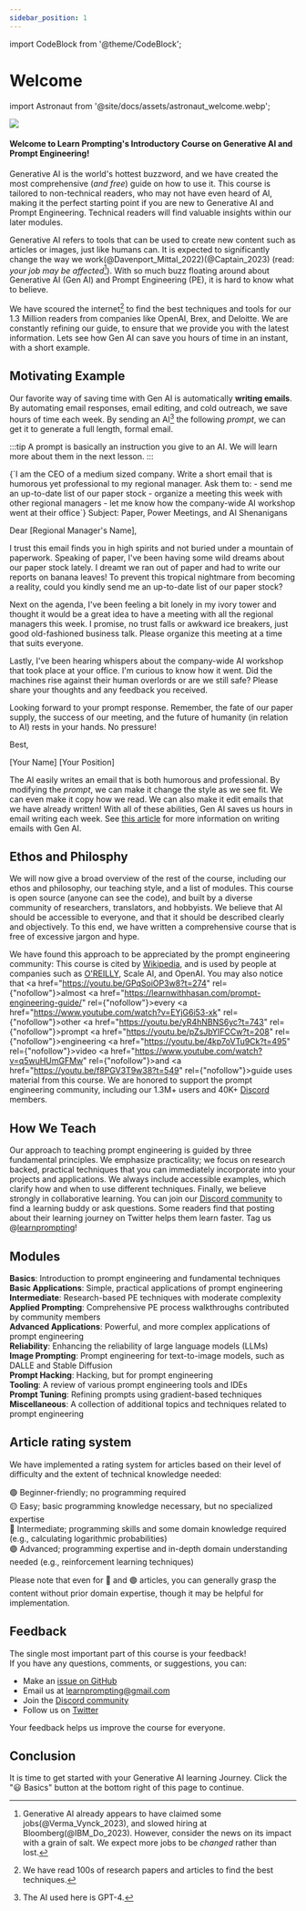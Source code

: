 ```yaml
---
sidebar_position: 1
---
```

import CodeBlock from '@theme/CodeBlock';

# Welcome

import Astronaut from '@site/docs/assets/astronaut_welcome.webp';

<div style={{textAlign: 'center'}}>
  <img src={Astronaut} style={{width: "100%"}}/>
</div>

<h4>Welcome to Learn Prompting's Introductory Course on Generative AI and Prompt Engineering! </h4>

Generative AI is the world's hottest buzzword, and we have created the most comprehensive (*and free*) guide on how to use it. This course is tailored to non-technical readers, who may not have even heard of AI, making it the perfect starting point if you are new to Generative AI and Prompt Engineering. Technical readers will find valuable insights within our later modules.

Generative AI refers to tools that can be used to create new content such as articles or images, just like humans can. It is expected to significantly change the way we work(@Davenport_Mittal_2022)(@Captain_2023) (read: *your job may be affected*[^a]). With so much buzz floating around about Generative AI (Gen AI) and Prompt Engineering (PE), it is hard to know what to believe.

We have scoured the internet[^c] to find the best techniques and tools for our 1.3 Million readers from companies like OpenAI, Brex, and Deloitte. We are constantly refining our guide, to ensure that we provide you with the latest information. Lets see how Gen AI can save you hours of time in an instant, with a short example.

## Motivating Example

Our favorite way of saving time with Gen AI is automatically **writing emails**. By automating email responses, email editing, and cold outreach, we save hours of time each week. By sending an AI[^b] the following *prompt*, we can get it to generate a full length, formal email.  

:::tip
A prompt is basically an instruction you give to an AI. We will learn more about them in the next lesson.
:::

<AIInput>
{`I am the CEO of a medium sized company. Write a short email that is humorous yet professional to my regional manager. Ask them to:
- send me an up-to-date list of our paper stock
- organize a meeting this week with other regional managers
- let me know how the company-wide AI workshop went at their office`}
</AIInput>

<AIOutput>
Subject: Paper, Power Meetings, and AI Shenanigans

Dear [Regional Manager's Name],

I trust this email finds you in high spirits and not buried under a mountain of paperwork. Speaking of paper, I've been having some wild dreams about our paper stock lately. I dreamt we ran out of paper and had to write our reports on banana leaves! To prevent this tropical nightmare from becoming a reality, could you kindly send me an up-to-date list of our paper stock?

Next on the agenda, I've been feeling a bit lonely in my ivory tower and thought it would be a great idea to have a meeting with all the regional managers this week. I promise, no trust falls or awkward ice breakers, just good old-fashioned business talk. Please organize this meeting at a time that suits everyone. 

Lastly, I've been hearing whispers about the company-wide AI workshop that took place at your office. I'm curious to know how it went. Did the machines rise against their human overlords or are we still safe? Please share your thoughts and any feedback you received.

Looking forward to your prompt response. Remember, the fate of our paper supply, the success of our meeting, and the future of humanity (in relation to AI) rests in your hands. No pressure!

Best,

[Your Name]
[Your Position]
</AIOutput>

The AI easily writes an email that is both humorous and professional. By modifying the *prompt*, we can make it change the style as we see fit. We can even make it copy how we read. We can also make it edit emails that we have already written! With all of these abilities, Gen AI saves us hours in email writing each week. See [this article](@site/docs/basic_applications/writing_emails.md) for more information on writing emails with Gen AI.

## Ethos and Philosphy

We will now give a broad overview of the rest of the course, including our ethos and philosophy, our teaching style, and a list of modules. This course is open source (anyone can see the code), and built by a diverse community of researchers, translators, and hobbyists. We believe that AI should be accessible to everyone, and that it should be described clearly and objectively. To this end, we have written a comprehensive course that is free of excessive jargon and hype.

We have found this approach to be appreciated by the prompt engineering community: This course is cited by [Wikipedia](https://en.wikipedia.org/wiki/Prompt_engineering#cite_ref-15), and is used by people at companies such as [O'REILLY](https://learning.oreilly.com/live-events/prompt-engineering-for-generating-ai-art-and-text/0636920084340/0636920084339/), Scale AI, and OpenAI. You may also notice that <a href="https://youtu.be/GPqSoiOP3w8?t=274" rel={"nofollow"}>almost </a><a href="https://learnwithhasan.com/prompt-engineering-guide/" rel={"nofollow"}>every </a><a href="https://www.youtube.com/watch?v=EYjG6i53-xk" rel={"nofollow"}>other </a> <a href="https://youtu.be/yR4hNBNS6yc?t=743" rel={"nofollow"}>prompt </a> <a href="https://youtu.be/pZsJbYIFCCw?t=208" rel={"nofollow"}>engineering </a> <a href="https://youtu.be/4kp7oVTu9Ck?t=495" rel={"nofollow"}>video </a> <a href="https://www.youtube.com/watch?v=q5wuHUmGFMw" rel={"nofollow"}>and </a> <a href="https://youtu.be/f8PGV3T9w38?t=549" rel={"nofollow"}>guide </a>
uses material from this course. We are honored to support the prompt engineering community, including our 1.3M+ users and 40K+ [Discord](https://discord.gg/learn-prompting) members.

## How We Teach

Our approach to teaching prompt engineering is guided by three fundamental principles. We emphasize practicality; we focus on research backed, practical techniques that you can immediately incorporate into your projects and applications. We always include accessible examples, which clarify how and when to use different techniques. Finally, we believe strongly in collaborative learning. You can join our [Discord community](https://learnprompting.org/discord) to find a learning buddy or ask questions. Some readers find that posting about their learning journey on Twitter helps them learn faster. Tag us @[learnprompting](https://twitter.com/learnprompting)!

## Modules

**Basics**: Introduction to prompt engineering and fundamental techniques<br/>
**Basic Applications**: Simple, practical applications of prompt engineering<br/>
**Intermediate**: Research-based PE techniques with moderate complexity<br/>
**Applied Prompting**: Comprehensive PE process walkthroughs contributed by community members<br/>
**Advanced Applications**: Powerful, and more complex applications of prompt engineering<br/>
**Reliability**: Enhancing the reliability of large language models (LLMs)<br/>
**Image Prompting**: Prompt engineering for text-to-image models, such as DALLE and Stable Diffusion<br/>
**Prompt Hacking**: Hacking, but for prompt engineering<br/>
**Tooling**: A review of various prompt engineering tools and IDEs<br/>
**Prompt Tuning**: Refining prompts using gradient-based techniques<br/>
**Miscellaneous**: A collection of additional topics and techniques related to prompt engineering

## Article rating system

We have implemented a rating system for articles based on their level of difficulty and the extent of technical knowledge needed:

🟢 Beginner-friendly; no programming required<br/>
🟡 Easy; basic programming knowledge necessary, but no specialized expertise<br/>
🔴 Intermediate; programming skills and some domain knowledge required (e.g., calculating logarithmic probabilities)<br/>
🟣 Advanced; programming expertise and in-depth domain understanding needed (e.g., reinforcement learning techniques)

Please note that even for 🔴 and 🟣 articles, you can generally grasp the content without prior domain expertise, though it may be helpful for implementation.



## Feedback

The single most important part of this course is your feedback!<br/>
If you have any questions, comments, or suggestions, you can:

- Make an [issue on GitHub](https://github.com/trigaten/Learn_Prompting/issues/new/choose)
- Email us at [learnprompting@gmail.com](mailto:learnprompting@gmail.com)
- Join the [Discord community](https://learnprompting.org/discord)
- Follow us on [Twitter](https://twitter.com/learnprompting)

Your feedback helps us improve the course for everyone.

[^a]: Generative AI already appears to have claimed some jobs(@Verma_Vynck_2023), and slowed hiring at Bloomberg(@IBM_Do_2023). However, consider the news on its impact with a grain of salt. We expect more jobs to be *changed* rather than lost.
[^b]: The AI used here is GPT-4.
[^c]: We have read 100s of research papers and articles to find the best techniques.

## Conclusion

It is time to get started with your Generative AI learning Journey. Click the "😃 Basics" button at the bottom right of this page to continue.

<!-- Prompt engineering (PE) is the process of **communicating effectively with an AI to achieve desired results**. As AI technology continues to rapidly advance, the ability to master prompt engineering has become a particularly valuable skill. Prompt engineering techniques can be applied to a wide variety of tasks, making it a useful tool for anyone seeking to improve their efficiency in both everyday and innovative activities. -->